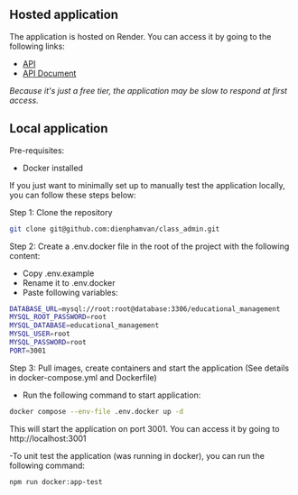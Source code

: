 ## Hosted application

The application is hosted on Render. You can access it by going to the following links:

- [API](https://class-admin.onrender.com)
- [API Document](https://class-admin.onrender.com/api-docs)

_Because it's just a free tier, the application may be slow to respond at first access._

## Local application

Pre-requisites:

- Docker installed

If you just want to minimally set up to manually test the application locally, you can follow these steps below:

Step 1: Clone the repository

```bash
git clone git@github.com:dienphamvan/class_admin.git
```

Step 2: Create a .env.docker file in the root of the project with the following content:

- Copy .env.example
- Rename it to .env.docker
- Paste following variables:

```bash
DATABASE_URL=mysql://root:root@database:3306/educational_management
MYSQL_ROOT_PASSWORD=root
MYSQL_DATABASE=educational_management
MYSQL_USER=root
MYSQL_PASSWORD=root
PORT=3001
```

Step 3: Pull images, create containers and start the application (See details in docker-compose.yml and Dockerfile)

- Run the following command to start application:

```bash
docker compose --env-file .env.docker up -d
```

This will start the application on port 3001. You can access it by going to http://localhost:3001

-To unit test the application (was running in docker), you can run the following command:

```bash
npm run docker:app-test
```
